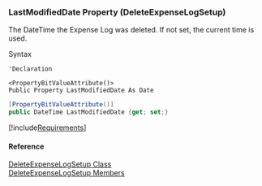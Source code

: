 ﻿### LastModifiedDate Property (DeleteExpenseLogSetup)

The DateTime the Expense Log was deleted. If not set, the current time is used.

Syntax

```vbnet
'Declaration

<PropertyBitValueAttribute()>
Public Property LastModifiedDate As Date
```

```csharp
[PropertyBitValueAttribute()]
public DateTime LastModifiedDate {get; set;}
```

[!include[Requirements](../partials/requirements.md)]

#### Reference

[DeleteExpenseLogSetup Class](FChoice.Toolkits.Clarify~FChoice.Toolkits.Clarify.FieldOps.DeleteExpenseLogSetup.md)  
[DeleteExpenseLogSetup Members](FChoice.Toolkits.Clarify~FChoice.Toolkits.Clarify.FieldOps.DeleteExpenseLogSetup_members.md)